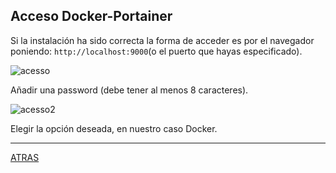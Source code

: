 ## Acceso Docker-Portainer

Si la instalación ha sido correcta la forma de acceder es por el navegador poniendo: `http://localhost:9000`(o el puerto que hayas especificado).

![acesso](https://github.com/estebancr1993/docker-portainer/blob/main/imagenes/acceso.png)

Añadir una password (debe tener al menos 8 caracteres).

![acesso2](https://github.com/estebancr1993/docker-portainer/blob/main/imagenes/acceso2.png)

Elegir la opción deseada, en nuestro caso Docker.

---

[ATRAS](https://github.com/estebancr1993/docker-portainer)
